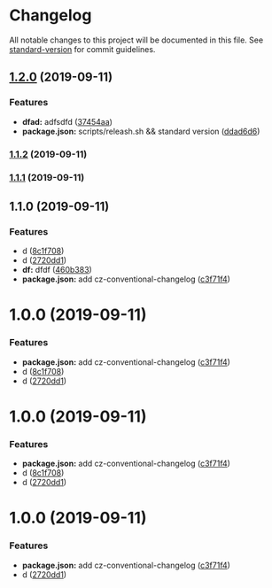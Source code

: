# Changelog

All notable changes to this project will be documented in this file. See [standard-version](https://github.com/conventional-changelog/standard-version) for commit guidelines.

## [1.2.0](https://github.com/slevin57/vue-directive-kit/compare/v1.1.2...v1.2.0) (2019-09-11)


### Features

* **dfad:** adfsdfd ([37454aa](https://github.com/slevin57/vue-directive-kit/commit/37454aa))
* **package.json:** scripts/releash.sh && standard version ([ddad6d6](https://github.com/slevin57/vue-directive-kit/commit/ddad6d6))

### [1.1.2](https://github.com/slevin57/vue-directive-kit/compare/v1.1.1...v1.1.2) (2019-09-11)

### [1.1.1](https://github.com/slevin57/vue-directive-kit/compare/v1.1.0...v1.1.1) (2019-09-11)

## 1.1.0 (2019-09-11)


### Features

* d ([8c1f708](https://github.com/slevin57/vue-directive-kit/commit/8c1f708))
* d ([2720dd1](https://github.com/slevin57/vue-directive-kit/commit/2720dd1))
* **df:** dfdf ([460b383](https://github.com/slevin57/vue-directive-kit/commit/460b383))
* **package.json:** add cz-conventional-changelog ([c3f71f4](https://github.com/slevin57/vue-directive-kit/commit/c3f71f4))

<a name="1.0.0"></a>
# 1.0.0 (2019-09-11)


### Features

* **package.json:** add cz-conventional-changelog ([c3f71f4](https://github.com/slevin57/vue-directive-kit/commit/c3f71f4))
* d ([8c1f708](https://github.com/slevin57/vue-directive-kit/commit/8c1f708))
* d ([2720dd1](https://github.com/slevin57/vue-directive-kit/commit/2720dd1))



<a name="1.0.0"></a>
# 1.0.0 (2019-09-11)


### Features

* **package.json:** add cz-conventional-changelog ([c3f71f4](https://github.com/slevin57/vue-directive-kit/commit/c3f71f4))
* d ([8c1f708](https://github.com/slevin57/vue-directive-kit/commit/8c1f708))
* d ([2720dd1](https://github.com/slevin57/vue-directive-kit/commit/2720dd1))



<a name="1.0.0"></a>
# 1.0.0 (2019-09-11)


### Features

* **package.json:** add cz-conventional-changelog ([c3f71f4](https://github.com/slevin57/vue-directive-kit/commit/c3f71f4))
* d ([2720dd1](https://github.com/slevin57/vue-directive-kit/commit/2720dd1))
